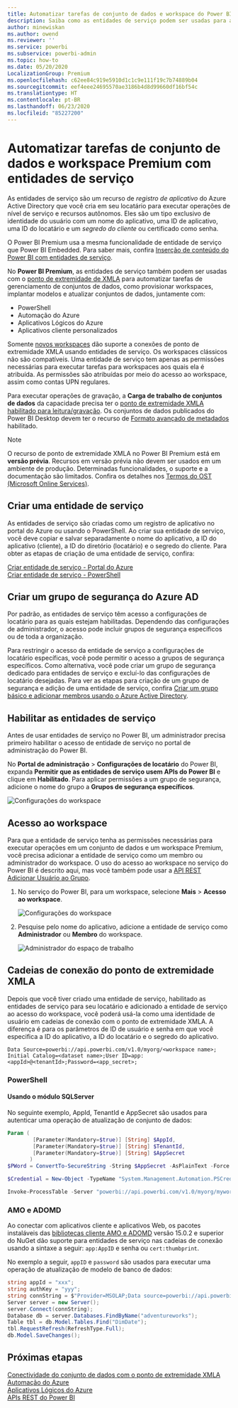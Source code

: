 ```yaml
---
title: Automatizar tarefas de conjunto de dados e workspace do Power BI Premium com entidades de serviço | Microsoft Docs
description: Saiba como as entidades de serviço podem ser usadas para automatizar o workspace do Power BI Premium e tarefas de gerenciamento de conjunto de dados.
author: minewiskan
ms.author: owend
ms.reviewer: ''
ms.service: powerbi
ms.subservice: powerbi-admin
ms.topic: how-to
ms.date: 05/20/2020
LocalizationGroup: Premium
ms.openlocfilehash: c62ee84c919e5910d1c1c9e111f19c7b74889b04
ms.sourcegitcommit: eef4eee24695570ae3186b4d8d99660df16bf54c
ms.translationtype: HT
ms.contentlocale: pt-BR
ms.lasthandoff: 06/23/2020
ms.locfileid: "85227200"
---
```

# <a name="automate-premium-workspace-and-dataset-tasks-with-service-principals"></a>Automatizar tarefas de conjunto de dados e workspace Premium com entidades de serviço

As entidades de serviço são um recurso de *registro de aplicativo* do Azure Active Directory que você cria em seu locatário para executar operações de nível de serviço e recursos autônomos. Eles são um tipo exclusivo de identidade do usuário com um nome do aplicativo, uma ID de aplicativo, uma ID do locatário e um *segredo do cliente* ou certificado como senha.

O Power BI Premium usa a mesma funcionalidade de entidade de serviço que Power BI Embedded. Para saber mais, confira [Inserção de conteúdo do Power BI com entidades de serviço](../developer/embedded/embed-service-principal.md).

No **Power BI Premium**, as entidades de serviço também podem ser usadas com o [ponto de extremidade de XMLA](service-premium-connect-tools.md) para automatizar tarefas de gerenciamento de conjuntos de dados, como provisionar workspaces, implantar modelos e atualizar conjuntos de dados, juntamente com:

- PowerShell
- Automação do Azure
- Aplicativos Lógicos do Azure
- Aplicativos cliente personalizados

Somente [novos workspaces](../collaborate-share/service-new-workspaces.md) dão suporte a conexões de ponto de extremidade XMLA usando entidades de serviço. Os workspaces clássicos não são compatíveis. Uma entidade de serviço tem apenas as permissões necessárias para executar tarefas para workspaces aos quais ela é atribuída. As permissões são atribuídas por meio do acesso ao workspace, assim como contas UPN regulares.

Para executar operações de gravação, a **Carga de trabalho de conjuntos de dados** da capacidade precisa ter o [ponto de extremidade XMLA habilitado para leitura/gravação](service-premium-connect-tools.md#enable-xmla-read-write). Os conjuntos de dados publicados do Power BI Desktop devem ter o recurso de [Formato avançado de metadados](../connect-data/desktop-enhanced-dataset-metadata.md) habilitado.

> [!NOTE]
> O recurso de ponto de extremidade XMLA no Power BI Premium está em **versão prévia**. Recursos em versão prévia não devem ser usados em um ambiente de produção. Determinadas funcionalidades, o suporte e a documentação são limitados.  Confira os detalhes nos [Termos do OST (Microsoft Online Services)](https://www.microsoft.com/licensing/product-licensing/products?rtc=1).

## <a name="create-a-service-principal"></a>Criar uma entidade de serviço

As entidades de serviço são criadas como um registro de aplicativo no portal do Azure ou usando o PowerShell. Ao criar sua entidade de serviço, você deve copiar e salvar separadamente o nome do aplicativo, a ID do aplicativo (cliente), a ID do diretório (locatário) e o segredo do cliente. Para obter as etapas de criação de uma entidade de serviço, confira:

[Criar entidade de serviço - Portal do Azure](https://docs.microsoft.com/azure/active-directory/develop/howto-create-service-principal-portal)   
[Criar entidade de serviço - PowerShell](https://docs.microsoft.com/azure/active-directory/develop/howto-authenticate-service-principal-powershell)

## <a name="create-an-azure-ad-security-group"></a>Criar um grupo de segurança do Azure AD

Por padrão, as entidades de serviço têm acesso a configurações de locatário para as quais estejam habilitadas. Dependendo das configurações de administrador, o acesso pode incluir grupos de segurança específicos ou de toda a organização.

Para restringir o acesso da entidade de serviço a configurações de locatário específicas, você pode permitir o acesso a grupos de segurança específicos. Como alternativa, você pode criar um grupo de segurança dedicado para entidades de serviço e excluí-lo das configurações de locatário desejadas. Para ver as etapas para criação de um grupo de segurança e adição de uma entidade de serviço, confira [Criar um grupo básico e adicionar membros usando o Azure Active Directory](https://docs.microsoft.com/azure/active-directory/fundamentals/active-directory-groups-create-azure-portal).

## <a name="enable-service-principals"></a>Habilitar as entidades de serviço

Antes de usar entidades de serviço no Power BI, um administrador precisa primeiro habilitar o acesso de entidade de serviço no portal de administração do Power BI.

No **Portal de administração** > **Configurações de locatário** do Power BI, expanda **Permitir que as entidades de serviço usem APIs do Power BI** e clique em **Habilitado**. Para aplicar permissões a um grupo de segurança, adicione o nome do grupo a **Grupos de segurança específicos**.

![Configurações do workspace](media/service-premium-service-principal/admin-portal.png)

## <a name="workspace-access"></a>Acesso ao workspace

Para que a entidade de serviço tenha as permissões necessárias para executar operações em um conjunto de dados e um workspace Premium, você precisa adicionar a entidade de serviço como um membro ou administrador do workspace. O uso do acesso ao workspace no serviço do Power BI é descrito aqui, mas você também pode usar a [API REST Adicionar Usuário ao Grupo](https://docs.microsoft.com/rest/api/power-bi/groups/addgroupuser).

1. No serviço do Power BI, para um workspace, selecione **Mais** > **Acesso ao workspace**.

    ![Configurações do workspace](media/service-premium-service-principal/workspace-access.png)

2. Pesquise pelo nome do aplicativo, adicione a entidade de serviço como **Administrador** ou **Membro** do workspace.

    ![Administrador do espaço de trabalho](media/service-premium-service-principal/add-service-principal-in-the-UI.png)

## <a name="connection-strings-for-the-xmla-endpoint"></a>Cadeias de conexão do ponto de extremidade XMLA

Depois que você tiver criado uma entidade de serviço, habilitado as entidades de serviço para seu locatário e adicionado a entidade de serviço ao acesso do workspace, você poderá usá-la como uma identidade de usuário em cadeias de conexão com o ponto de extremidade XMLA. A diferença é para os parâmetros de ID de usuário e senha em que você especifica a ID do aplicativo, a ID do locatário e o segredo do aplicativo.

`Data Source=powerbi://api.powerbi.com/v1.0/myorg/<workspace name>; Initial Catalog=<dataset name>;User ID=app:<appId>@<tenantId>;Password=<app_secret>;`

### <a name="powershell"></a>PowerShell

#### <a name="using-sqlserver-module"></a>Usando o módulo SQLServer

No seguinte exemplo, AppId, TenantId e AppSecret são usados para autenticar uma operação de atualização de conjunto de dados:

```powershell
Param (
        [Parameter(Mandatory=$true)] [String] $AppId,
        [Parameter(Mandatory=$true)] [String] $TenantId,
        [Parameter(Mandatory=$true)] [String] $AppSecret
       )
$PWord = ConvertTo-SecureString -String $AppSecret -AsPlainText -Force

$Credential = New-Object -TypeName "System.Management.Automation.PSCredential" -ArgumentList $AppId, $PWord

Invoke-ProcessTable -Server "powerbi://api.powerbi.com/v1.0/myorg/myworkspace" -TableName "mytable" -DatabaseName "mydataset" -RefreshType "Full" -ServicePrincipal -ApplicationId $AppId -TenantId $TenantId -Credential $Credential
```

### <a name="amo-and-adomd"></a>AMO e ADOMD

Ao conectar com aplicativos cliente e aplicativos Web, os pacotes instaláveis das [bibliotecas cliente AMO e ADOMD](https://docs.microsoft.com/azure/analysis-services/analysis-services-data-providers) versão 15.0.2 e superior do NuGet dão suporte para entidades de serviço nas cadeias de conexão usando a sintaxe a seguir: `app:AppID` e senha ou `cert:thumbprint`.

No exemplo a seguir, `appID` e `password` são usados para executar uma operação de atualização de modelo de banco de dados:

```csharp
string appId = "xxx";
string authKey = "yyy";
string connString = $"Provider=MSOLAP;Data source=powerbi://api.powerbi.com/v1.0/<tenant>/<workspacename>;Initial catalog=<datasetname>;User ID=app:{appId};Password={authKey};";
Server server = new Server();
server.Connect(connString);
Database db = server.Databases.FindByName("adventureworks");
Table tbl = db.Model.Tables.Find("DimDate");
tbl.RequestRefresh(RefreshType.Full);
db.Model.SaveChanges();
```

## <a name="next-steps"></a>Próximas etapas

[Conectividade do conjunto de dados com o ponto de extremidade XMLA](service-premium-connect-tools.md)  
[Automação do Azure](https://docs.microsoft.com/azure/automation)  
[Aplicativos Lógicos do Azure](https://docs.microsoft.com/azure/logic-apps/)  
[APIs REST do Power BI](https://docs.microsoft.com/rest/api/power-bi/)
